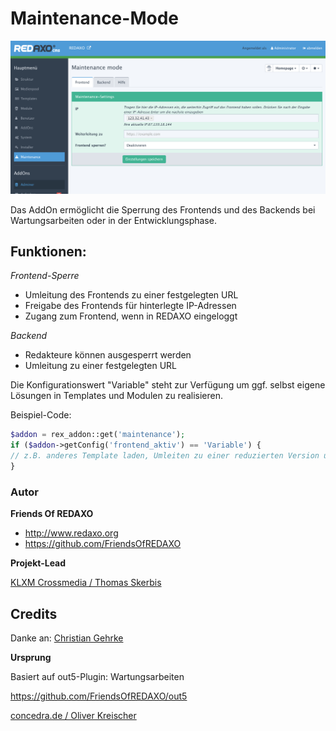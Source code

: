 # Maintenance-Mode 

![Screenshot](https://raw.githubusercontent.com/FriendsOfREDAXO/maintenance/assets/Maintenance.png)

Das AddOn ermöglicht die Sperrung des Frontends und des Backends bei Wartungsarbeiten oder in der Entwicklungsphase. 

## Funktionen: 
*Frontend-Sperre*
- Umleitung des Frontends zu einer festgelegten URL
- Freigabe des Frontends für hinterlegte IP-Adressen
- Zugang zum Frontend, wenn in REDAXO eingeloggt

*Backend*
- Redakteure können ausgesperrt werden
- Umleitung zu einer festgelegten URL

Die Konfigurationswert "Variable" steht zur Verfügung um ggf. selbst eigene Lösungen in Templates und Modulen zu realisieren. 

Beispiel-Code: 
``` php
$addon = rex_addon::get('maintenance');
if ($addon->getConfig('frontend_aktiv') == 'Variable') {
// z.B. anderes Template laden, Umleiten zu einer reduzierten Version usw. 
}
```

### Autor

**Friends Of REDAXO**

* http://www.redaxo.org
* https://github.com/FriendsOfREDAXO

**Projekt-Lead**

[KLXM Crossmedia / Thomas Skerbis](https://klxm.de)

## Credits
Danke an: 
[Christian Gehrke](https://github.com/chrison94)

**Ursprung**

Basiert auf out5-Plugin: Wartungsarbeiten 

https://github.com/FriendsOfREDAXO/out5

[concedra.de / Oliver Kreischer](http://concedra.de)

